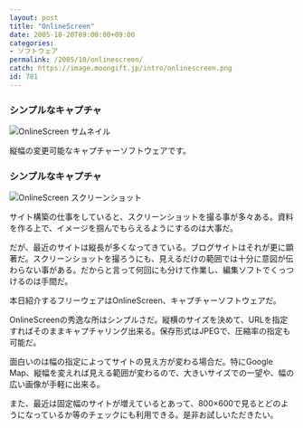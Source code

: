 ```yaml
---
layout: post
title: "OnlineScreen"
date: 2005-10-20T09:00:00+09:00
categories:
- ソフトウェア
permalink: /2005/10/onlinescreen/
catch: https://image.moongift.jp/intro/onlinescreen.png
id: 781
---
```

### シンプルなキャプチャ
  

 ![OnlineScreen サムネイル](https://image.moongift.jp/intro/onlinescreen.s.png "OnlineScreen サムネイル")
  
縦幅の変更可能なキャプチャーソフトウェアです。  
<!--more-->  

### シンプルなキャプチャ
  

![OnlineScreen スクリーンショット](https://image.moongift.jp/intro/onlinescreen.png "OnlineScreen スクリーンショット")

  

サイト構築の仕事をしていると、スクリーンショットを撮る事が多々ある。資料を作る上で、イメージを掴んでもらえるようにするのは大事だ。

  

だが、最近のサイトは縦長が多くなってきている。ブログサイトはそれが更に顕著だ。スクリーンショットを撮ろうにも、見えるだけの範囲では十分に意図が伝わらない事がある。だからと言って何回にも分けて作業し、編集ソフトでくっつけるのは手間だ。

  

本日紹介するフリーウェアはOnlineScreen、キャプチャーソフトウェアだ。

  

OnlineScreenの秀逸な所はシンプルさだ。縦横のサイズを決めて、URLを指定すればそのままキャプチャリング出来る。保存形式はJPEGで、圧縮率の指定も可能だ。

  

面白いのは幅の指定によってサイトの見え方が変わる場合だ。特にGoogle Map、縦幅を変えれば見える範囲が変わるので、大きいサイズでの一望や、幅の広い画像が手軽に出来る。

  

また、最近は固定幅のサイトが増えているとあって、800×600で見るとどのようになっているか等のチェックにも利用できる。是非お試しいただきたい。

